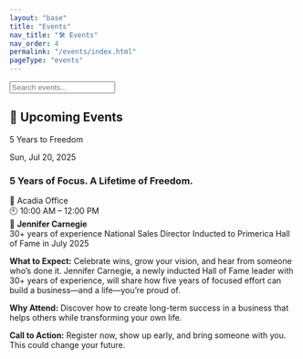 ```yaml
---
layout: "base"
title: "Events"
nav_title: "🛠 Events"
nav_order: 4
permalink: "/events/index.html"
pageType: "events"
---
```


<section class="mb-8">
  <input id="search-input" type="text" placeholder="Search events..." class="border border-gray-300 px-4 py-2 rounded w-full shadow-sm focus:outline-none focus:ring-2 focus:ring-indigo-400">
</section>

## 🎉 Upcoming Events

<div class="grid sm:grid-cols-1 md:grid-cols-1 lg:grid-cols-2 gap-6">
  <!-- 📅 Event -->
<div class="searchable bg-white border border-gray-200 rounded-lg shadow-sm hover:shadow-md transition p-4 flex flex-col gap-2">
  <div class="flex justify-between items-center">
    <p class="text-xs text-gray-500">5 Years to Freedom</p>
    <div class="text-center bg-indigo-100 text-indigo-800 font-bold rounded px-2 py-1 text-sm w-max">
      Sun, Jul 20, 2025
    </div>
  </div>

  <h3 class="text-xl font-bold text-gray-900">5 Years of Focus. A Lifetime of Freedom.</h3>

  <div class="text-sm text-gray-600">📍 Acadia Office<br/>🕙 10:00 AM – 12:00 PM</div>

  <div class="text-sm text-gray-700 mt-1">👤 <strong>Jennifer Carnegie</strong><br/>30+ years of experience
National Sales Director
Inducted to Primerica Hall of Fame in July 2025</div>

  <div class="mt-2 text-sm text-gray-800 space-y-2">
    <p><strong>What to Expect:</strong> Celebrate wins, grow your vision, and hear from someone who’s done it. Jennifer Carnegie, a newly inducted Hall of Fame leader with 30+ years of experience, will share how five years of focused effort can build a business—and a life—you’re proud of.</p>
    <p><strong>Why Attend:</strong> Discover how to create long-term success in a business that helps others while transforming your own life.</p>
    <p><strong>Call to Action:</strong> Register now, show up early, and bring someone with you. This could change your future.</p>
  </div>
</div>
</div>